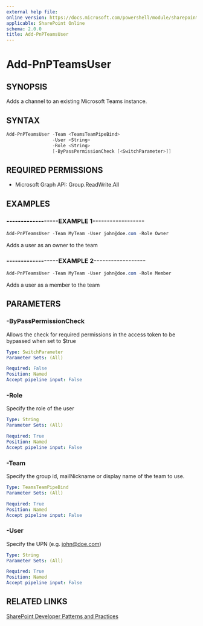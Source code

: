 ```yaml
---
external help file:
online version: https://docs.microsoft.com/powershell/module/sharepoint-pnp/add-pnpteamsuser
applicable: SharePoint Online
schema: 2.0.0
title: Add-PnPTeamsUser
---
```


# Add-PnPTeamsUser

## SYNOPSIS
Adds a channel to an existing Microsoft Teams instance.

## SYNTAX 

```powershell
Add-PnPTeamsUser -Team <TeamsTeamPipeBind>
                 -User <String>
                 -Role <String>
                 [-ByPassPermissionCheck [<SwitchParameter>]]
```

## REQUIRED PERMISSIONS

  * Microsoft Graph API: Group.ReadWrite.All

## EXAMPLES

### ------------------EXAMPLE 1------------------
```powershell
Add-PnPTeamsUser -Team MyTeam -User john@doe.com -Role Owner
```

Adds a user as an owner to the team

### ------------------EXAMPLE 2------------------
```powershell
Add-PnPTeamsUser -Team MyTeam -User john@doe.com -Role Member
```

Adds a user as a member to the team

## PARAMETERS

### -ByPassPermissionCheck
Allows the check for required permissions in the access token to be bypassed when set to $true

```yaml
Type: SwitchParameter
Parameter Sets: (All)

Required: False
Position: Named
Accept pipeline input: False
```

### -Role
Specify the role of the user

```yaml
Type: String
Parameter Sets: (All)

Required: True
Position: Named
Accept pipeline input: False
```

### -Team
Specify the group id, mailNickname or display name of the team to use.

```yaml
Type: TeamsTeamPipeBind
Parameter Sets: (All)

Required: True
Position: Named
Accept pipeline input: False
```

### -User
Specify the UPN (e.g. john@doe.com)

```yaml
Type: String
Parameter Sets: (All)

Required: True
Position: Named
Accept pipeline input: False
```

## RELATED LINKS

[SharePoint Developer Patterns and Practices](https://aka.ms/sppnp)